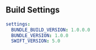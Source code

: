 ## Build Settings

```yaml
settings:
  BUNDLE_BUILD_VERSION: 1.0.0.0
  BUNDLE_VERSION: 1.0.0
  SWIFT_VERSION: 5.0
```
